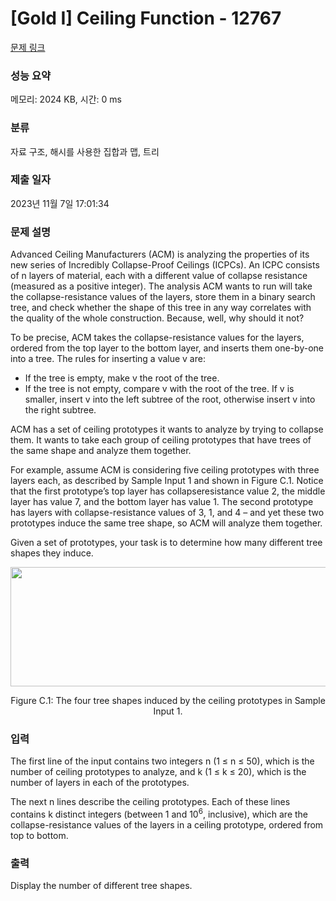 # [Gold I] Ceiling Function - 12767 

[문제 링크](https://www.acmicpc.net/problem/12767) 

### 성능 요약

메모리: 2024 KB, 시간: 0 ms

### 분류

자료 구조, 해시를 사용한 집합과 맵, 트리

### 제출 일자

2023년 11월 7일 17:01:34

### 문제 설명

<p>Advanced Ceiling Manufacturers (ACM) is analyzing the properties of its new series of Incredibly Collapse-Proof Ceilings (ICPCs). An ICPC consists of n layers of material, each with a different value of collapse resistance (measured as a positive integer). The analysis ACM wants to run will take the collapse-resistance values of the layers, store them in a binary search tree, and check whether the shape of this tree in any way correlates with the quality of the whole construction. Because, well, why should it not?</p>

<p>To be precise, ACM takes the collapse-resistance values for the layers, ordered from the top layer to the bottom layer, and inserts them one-by-one into a tree. The rules for inserting a value v are:</p>

<ul>
	<li>If the tree is empty, make v the root of the tree.</li>
	<li>If the tree is not empty, compare v with the root of the tree. If v is smaller, insert v into the left subtree of the root, otherwise insert v into the right subtree.</li>
</ul>

<p>ACM has a set of ceiling prototypes it wants to analyze by trying to collapse them. It wants to take each group of ceiling prototypes that have trees of the same shape and analyze them together.</p>

<p>For example, assume ACM is considering five ceiling prototypes with three layers each, as described by Sample Input 1 and shown in Figure C.1. Notice that the first prototype’s top layer has collapseresistance value 2, the middle layer has value 7, and the bottom layer has value 1. The second prototype has layers with collapse-resistance values of 3, 1, and 4 – and yet these two prototypes induce the same tree shape, so ACM will analyze them together.</p>

<p>Given a set of prototypes, your task is to determine how many different tree shapes they induce.</p>

<p style="text-align: center;"><img alt="" src="https://onlinejudgeimages.s3-ap-northeast-1.amazonaws.com/problem/12767/1.png" style="height:191px; width:557px"></p>

<p style="text-align: center;">Figure C.1: The four tree shapes induced by the ceiling prototypes in Sample Input 1.</p>

### 입력 

 <p>The first line of the input contains two integers n (1 ≤ n ≤ 50), which is the number of ceiling prototypes to analyze, and k (1 ≤ k ≤ 20), which is the number of layers in each of the prototypes.</p>

<p>The next n lines describe the ceiling prototypes. Each of these lines contains k distinct integers (between 1 and 10<sup>6</sup>, inclusive), which are the collapse-resistance values of the layers in a ceiling prototype, ordered from top to bottom.</p>

### 출력 

 <p>Display the number of different tree shapes.</p>

